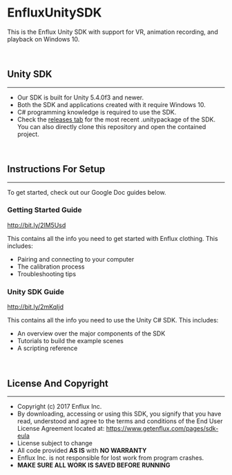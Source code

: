 # EnfluxUnitySDK
This is the Enflux Unity SDK with support for VR, animation recording, and playback on Windows 10.


&nbsp;
## Unity SDK
------
* Our SDK is built for Unity 5.4.0f3 and newer.
* Both the SDK and applications created with it require Windows 10. 
* C# programming knowledge is required to use the SDK.
* Check the [releases tab](https://github.com/Enflux/EnfluxUnitySDK/releases) for the most recent .unitypackage of the SDK. You can also directly clone this repository and open the contained project.

&nbsp;
## Instructions For Setup
------
To get started, check out our Google Doc guides below.

### Getting Started Guide 
http://bit.ly/2lM5Usd

This contains all the info you need to get started with Enflux clothing. This includes:
* Pairing and connecting to your computer
* The calibration process
* Troubleshooting tips


### Unity SDK Guide
http://bit.ly/2mKqIjd

This contains all the info you need to use the Unity C# SDK. This includes:
* An overview over the major components of the SDK
* Tutorials to build the example scenes
* A scripting reference

&nbsp;
## License And Copyright
------
* Copyright (c) 2017 Enflux Inc.
* By downloading, accessing or using this SDK, you signify that you have read, understood and agree to the terms and conditions of the End User License Agreement located at: https://www.getenflux.com/pages/sdk-eula
* License subject to change
* All code provided **AS IS** with **NO WARRANTY**
* Enflux Inc. is not responsible for lost work from program crashes. 
* **MAKE SURE ALL WORK IS SAVED BEFORE RUNNING**